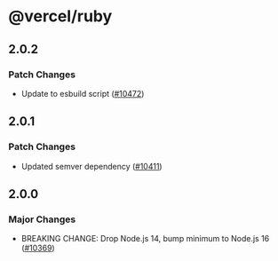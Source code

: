 # @vercel/ruby

## 2.0.2

### Patch Changes

- Update to esbuild script ([#10472](https://github.com/vercel/vercel/pull/10472))

## 2.0.1

### Patch Changes

- Updated semver dependency ([#10411](https://github.com/vercel/vercel/pull/10411))

## 2.0.0

### Major Changes

- BREAKING CHANGE: Drop Node.js 14, bump minimum to Node.js 16 ([#10369](https://github.com/vercel/vercel/pull/10369))
